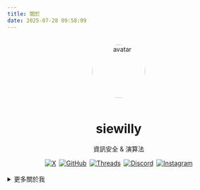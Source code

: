 ```yaml
---
title: 關於
date: 2025-07-28 09:58:09
---
```


<style>
a[target="_blank"]::after,
a.external-link::after {
  display: none !important;
  content: none !important;
}
a img:hover {
  transform: scale(1.05);
  transition: transform 0.3s ease;
}
@media (max-width: 480px) {
  div[style*="display:flex"] {
    flex-direction: column;
    align-items: center;
  }
}
</style>
<br>
<div align="center">
  <img src="/img/avatar.webp" alt="avatar" width="120" style="border-radius:50%;margin-bottom:1em;" />
  <h1>siewilly</h1>
  <p>資訊安全 & 演算法</p>
  <div style="display:flex;justify-content:center;flex-wrap:wrap;gap:0.5em;">
    <a href="" target="_blank">
      <img src="https://img.shields.io/badge/X-000000?style=for-the-badge&logo=x&logoColor=white" alt="X" />
    </a>
    <a href="https://github.com/siewilly" target="_blank">
      <img src="https://img.shields.io/badge/GitHub-181717?style=for-the-badge&logo=github&logoColor=white" alt="GitHub" />
    </a>
    <a href="https://www.threads.com/@siewilly_coding" target="_blank">
      <img src="https://img.shields.io/badge/Threads-000000?style=for-the-badge&logo=threads&logoColor=white" alt="Threads" />
    </a>
    <a href="https://discord.gg/WD6gVTRQWA" target="_blank">
      <img src="https://img.shields.io/badge/Discord-5865F2?style=for-the-badge&logo=discord&logoColor=white" alt="Discord" />
    </a>
    <a href="https://www.instagram.com/siewilly_coding/" target="_blank">
      <img src="https://img.shields.io/badge/Instagram-E4405F?style=for-the-badge&logo=instagram&logoColor=white" alt="Instagram" />
    </a>
  </div>
</div>

</br>

<details>
<summary>更多關於我</summary>
## 👋 關於我

嗨，我是一個來自 🇹🇼 台灣的 **16 歲高二學生**。  
平常喜歡 **Coding 💻** 和 **打羽球 🏸**(~~每天都在 bug 裡面越爬越強！~~)

- 🔍 喜歡探索演算法的結構、自己寫題目練演算法  
- 🧠 目前正在研究 CTF（~~雖然很廢但會慢慢進步~~）  
- ⚫ 圍棋是我的唯一爹（超認真）

---

## 🚀 短期發展

- 🐍 把 Python 學到精透  
- 🌐 套模板寫出自己的網站  
- 📚 把自己的所有解題丟上來分享（進行中 ✅）

---

## 📖 我的學習歷程

我是從學習 **Python** 開始的，  
當初只是想玩玩看，結果不知不覺就變強了 🛠️  
最近在研究 **網頁前端工程**（HTML / CSS / JS）

---

## 🎯 目標

- 💼 進入 **資奧選訓營**  
- 🏆 進到資訊學科競賽全國賽  
- 🧪 CTF 能看得懂題目  
- 📁 把我的所有解題丟上來分享  
- 🎓 考上交通大學資工系(~~宏願的部分~~)
- 🪪 取得 AIS3 門票！

---

## 💡 我對程式的態度

> 「寫程式是自己選的路，再怎麼難走，bug 再多，都可以想辦法解決。」

我相信每個 bug 都是邁向進步的階梯，  
所以我不怕錯，只怕不嘗試 🚀

最後你可以點這裡看一些神奇的[小影片](https://www.youtube.com/watch?v=dQw4w9WgXcQ&list=RDdQw4w9WgXcQ&start_radio=1)

</details>
